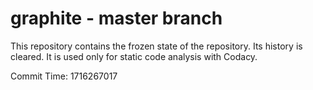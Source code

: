 # graphite - master branch

This repository contains the frozen state of the repository.
Its history is cleared. It is used only for static code
analysis with Codacy.

Commit Time: 1716267017
